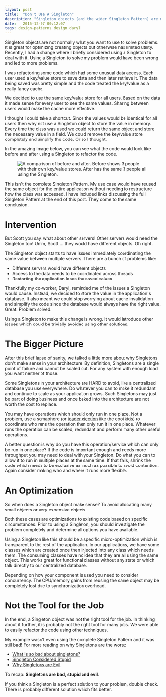 ```yaml
---
layout: post
title:  "Don't Use A Singleton"
description: "Singleton objects (and the wider Singleton Pattern) are not normally what you want to use to solve problems"
date:   2015-12-07 00:12:07
tags: design-patterns design daryl
---
```


Singleton objects are not normally what you want to use to solve problems. It is great for
optimizing creating objects but otherwise has limited utility. Recently, I
had a change where I briefly considered using a Singleton to deal with it.
Using a Singleton to solve my problem would have been wrong and led to more
problems.

I was refactoring some code which had some unusual data access. Each user used
a key/value store to save data and then later retrieve it. The data being saved
was pretty simple and the code treated the key/value as a really fancy cache.

We decided to use the same key/value store for all users. Based on the data it
made sense for every user to see the same values. Sharing between users would
make the cache more effective.

I thought I could take a shortcut. Since the values would be identical for all
users then why not use a Singleton object to store the value in memory. Every time
the class was used we could return the same object and store the necessary value
in a field. We could remove the key/value store completely and simplify the code.
Or so I thought.

In the amazing image below, you can see what the code would look like before and
after using a Singleton to refactor the code.

<figure class="image-center">
	<img
		title="Before everyone works alone, after it is a party!"
		alt="A comparison of before and after. Before shows 3 people with their own key/value stores. After has the same 3 people all using the Singleton."
		src="{{ site.url }}/images/singletons-before-after.JPG" />
</figure>

<div class="disclaimer">
This isn't the complete Singleton Pattern. My use case would have reused the same
object for the entire application without needing to restructure how the class was
accessed. I have included links discussing the full Singleton Pattern at the end
of this post. They come to the same conclusion.
</div>

Intervention
===============================================================================

But Scott you say, what about other servers! Other servers
would need the Singleton too! Umm, Scott ... they would have different objects.
Oh right.

The Singleton object starts to have issues immediately coordinating the same value
between multiple servers. There are a bunch of problems like:

* Different servers would have different objects
* Access to the data needs to be coordinated across threads
* Restarting the application loses the saved values

Thankfully my co-worker, Daryl, reminded me of the issues a Singleton would
cause. Instead, we decided to store the value in the application's database.
It also meant we could stop worrying about cache invalidation and simplify the
code since the database would always have the right value. Great. Problem solved.

Using a Singleton to make this change is wrong. It would introduce other
issues which could be trivially avoided using other solutions.

The Bigger Picture
===============================================================================

After this brief lapse of sanity, we talked a little more about why Singletons
don't make sense in your architecture. By definition, Singletons are a single
point of failure and cannot be scaled out. For any system with enough load
you want neither of those.

Some Singletons in your architecture are HARD to avoid, like a centralized
database you use everywhere. Do whatever you can to make it redundant and
continue to scale as your application grows. Such Singletons may just be part
of doing business and once baked into the architecture are not worth the cost
to replace.

You may have operations which should only run in one place. Not a problem,
use a semaphore (or [leader election][leader] like the cool kids) to coordinate
who runs the operation then only run it in one place. Whatever runs the
operation can be scaled, redundant and perform many other useful operations.

A better question is why do you have this operation/service which can only be
run in one place? If the code is important enough and needs more throughput you
may need to deal with your Singleton. Do what you can to allow it to run in
multiple places at the same time. If that fails, shrink the code which needs to
be exclusive as much as possible to avoid contention. Again consider making who
and where it runs more flexible.

An Optimization
===============================================================================

So when does a Singleton object make sense? To avoid allocating many small objects or
very expensive objects.

Both these cases are optimizations to existing code based
on specific circumstances. Prior to using a Singleton, you should investigate the
problem completely and determine all options you have available.

Using a Singleton like this should be a specific micro-optimization which is
transparent to the rest of the application. In our applications, we have some
classes which are created once then injected into any class which needs them.
The consuming classes have no idea that they are all using the same object.
This works great for functional classes without any state or which talk directly
to our centralized database.

Depending on how your component is
used you need to consider concurrency. The CPU/memory gains from reusing the
same object may be completely lost due to synchronization overhead.

Not the Tool for the Job
===============================================================================

In the end, a Singleton object was not the right tool for the job. In
thinking about it further, it is probably not the right tool for many jobs.
We were able to easily refactor the code using other techniques.

My example wasn't even using the complete Singleton Pattern and it was still bad!
For more reading on why Singletons are the worst:

* [What is so bad about singletons?][bad]
* [Singleton Considered Stupid][stupid]
* [Why Singletons are Evil][evil]

To recap: **Singletons are bad, stupid and evil**.

If you think a Singleton is a perfect solution to your problem, double check.
There is probably different solution which fits better.

[leader]: https://en.wikipedia.org/wiki/Leader_election
[bad]: http://stackoverflow.com/questions/137975/what-is-so-bad-about-singletons
[stupid]: https://sites.google.com/site/steveyegge2/singleton-considered-stupid
[evil]: http://blogs.msdn.com/b/scottdensmore/archive/2004/05/25/140827.aspx
